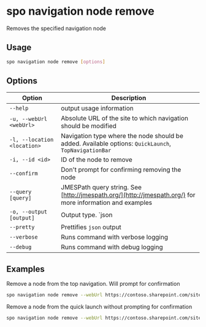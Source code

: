 # spo navigation node remove

Removes the specified navigation node

## Usage

```sh
spo navigation node remove [options]
```

## Options

Option|Description
------|-----------
`--help`|output usage information
`-u, --webUrl <webUrl>`|Absolute URL of the site to which navigation should be modified
`-l, --location <location>`|Navigation type where the node should be added. Available options: `QuickLaunch`, `TopNavigationBar`
`-i, --id <id>`|ID of the node to remove
`--confirm`|Don't prompt for confirming removing the node
`--query [query]`|JMESPath query string. See [http://jmespath.org/](http://jmespath.org/) for more information and examples
`-o, --output [output]`|Output type. `json|text`. Default `text`
`--pretty`|Prettifies `json` output
`--verbose`|Runs command with verbose logging
`--debug`|Runs command with debug logging

## Examples

Remove a node from the top navigation. Will prompt for confirmation

```sh
spo navigation node remove --webUrl https://contoso.sharepoint.com/sites/team-a --location TopNavigationBar --id 2003
```

Remove a node from the quick launch without prompting for confirmation

```sh
spo navigation node remove --webUrl https://contoso.sharepoint.com/sites/team-a --location QuickLaunch --id 2003 --confirm
```